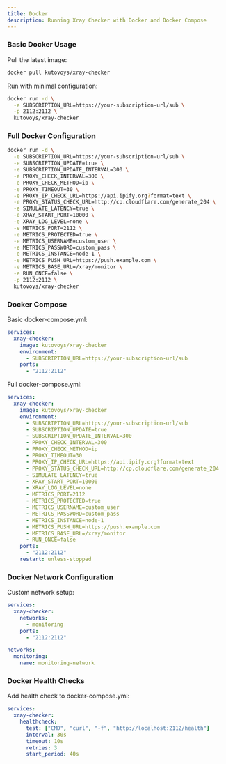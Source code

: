 ```yaml
---
title: Docker
description: Running Xray Checker with Docker and Docker Compose
---
```


### Basic Docker Usage

Pull the latest image:

```bash
docker pull kutovoys/xray-checker
```

Run with minimal configuration:

```bash
docker run -d \
  -e SUBSCRIPTION_URL=https://your-subscription-url/sub \
  -p 2112:2112 \
  kutovoys/xray-checker
```

### Full Docker Configuration

```bash
docker run -d \
  -e SUBSCRIPTION_URL=https://your-subscription-url/sub \
  -e SUBSCRIPTION_UPDATE=true \
  -e SUBSCRIPTION_UPDATE_INTERVAL=300 \
  -e PROXY_CHECK_INTERVAL=300 \
  -e PROXY_CHECK_METHOD=ip \
  -e PROXY_TIMEOUT=30 \
  -e PROXY_IP_CHECK_URL=https://api.ipify.org?format=text \
  -e PROXY_STATUS_CHECK_URL=http://cp.cloudflare.com/generate_204 \
  -e SIMULATE_LATENCY=true \
  -e XRAY_START_PORT=10000 \
  -e XRAY_LOG_LEVEL=none \
  -e METRICS_PORT=2112 \
  -e METRICS_PROTECTED=true \
  -e METRICS_USERNAME=custom_user \
  -e METRICS_PASSWORD=custom_pass \
  -e METRICS_INSTANCE=node-1 \
  -e METRICS_PUSH_URL=https://push.example.com \
  -e METRICS_BASE_URL=/xray/monitor \
  -e RUN_ONCE=false \
  -p 2112:2112 \
  kutovoys/xray-checker
```

### Docker Compose

Basic docker-compose.yml:

```yaml
services:
  xray-checker:
    image: kutovoys/xray-checker
    environment:
      - SUBSCRIPTION_URL=https://your-subscription-url/sub
    ports:
      - "2112:2112"
```

Full docker-compose.yml:

```yaml
services:
  xray-checker:
    image: kutovoys/xray-checker
    environment:
      - SUBSCRIPTION_URL=https://your-subscription-url/sub
      - SUBSCRIPTION_UPDATE=true
      - SUBSCRIPTION_UPDATE_INTERVAL=300
      - PROXY_CHECK_INTERVAL=300
      - PROXY_CHECK_METHOD=ip
      - PROXY_TIMEOUT=30
      - PROXY_IP_CHECK_URL=https://api.ipify.org?format=text
      - PROXY_STATUS_CHECK_URL=http://cp.cloudflare.com/generate_204
      - SIMULATE_LATENCY=true
      - XRAY_START_PORT=10000
      - XRAY_LOG_LEVEL=none
      - METRICS_PORT=2112
      - METRICS_PROTECTED=true
      - METRICS_USERNAME=custom_user
      - METRICS_PASSWORD=custom_pass
      - METRICS_INSTANCE=node-1
      - METRICS_PUSH_URL=https://push.example.com
      - METRICS_BASE_URL=/xray/monitor
      - RUN_ONCE=false
    ports:
      - "2112:2112"
    restart: unless-stopped
```

### Docker Network Configuration

Custom network setup:

```yaml
services:
  xray-checker:
    networks:
      - monitoring
    ports:
      - "2112:2112"

networks:
  monitoring:
    name: monitoring-network
```

### Docker Health Checks

Add health check to docker-compose.yml:

```yaml
services:
  xray-checker:
    healthcheck:
      test: ["CMD", "curl", "-f", "http://localhost:2112/health"]
      interval: 30s
      timeout: 10s
      retries: 3
      start_period: 40s
```
